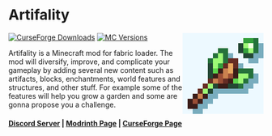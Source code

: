 # Artifality

<img align="right" width="160" src="src/main/resources/assets/artifality/icon.png">

[![CurseForge Downloads](https://cf.way2muchnoise.eu/full_artifality_downloads.svg)](https://curseforge.com/minecraft/mc-mods/artifality)
[![MC Versions](https://cf.way2muchnoise.eu/versions/artifality.svg)](https://curseforge.com/minecraft/mc-mods/artifality)

Artifality is a Minecraft mod for fabric loader. The mod will diversify, improve,
and complicate your gameplay by adding several new content such as artifacts, blocks,
enchantments, world features and structures, and other stuff.
For example some of the features will help you grow a garden and some are gonna propose you a challenge.

#### [Discord Server](https://discord.gg/DcemWeskeZ) | [Modrinth Page](https://modrinth.com/mod/artifality) | [CurseForge Page](https://curseforge.com/minecraft/mc-mods/artifality)
